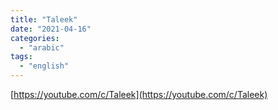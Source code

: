 ```yaml
---
title: "Taleek"
date: "2021-04-16"
categories:
  - "arabic"
tags:
  - "english"
---
```


[https://youtube.com/c/Taleek](https://youtube.com/c/Taleek)
